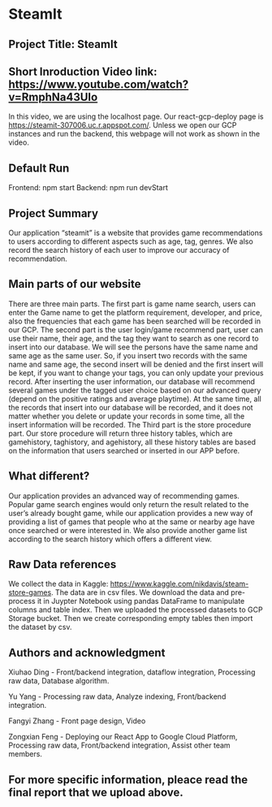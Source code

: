 # SteamIt

## Project Title: SteamIt
## Short Inroduction Video link: https://www.youtube.com/watch?v=RmphNa43UIo
In this video, we are using the localhost page. Our react-gcp-deploy page is https://steamit-307006.uc.r.appspot.com/. Unless we open our GCP instances and run the backend, this webpage will not work as shown in the video.

## Default Run
Frontend: npm start
Backend: npm run devStart


## Project Summary
Our application “steamit” is a website that provides game recommendations to users according to different aspects such as age, tag, genres. We also record the search history of each user to improve our accuracy of recommendation.
## Main parts of our website
There are three main parts. The first part is game name search, users can enter the Game name to get the platform requirement, developer, and price, also the frequencies that each game has been searched will be recorded in our GCP. The second part is the user login/game recommend part, user can use their name, their age, and the tag they want to search as one record to insert into our database. We will see the persons have the same name and same age as the same user. So, if you insert two records with the same name and same age, the second insert will be denied and the first insert will be kept, if you want to change your tags, you can only update your previous record. After inserting the user information, our database will recommend several games under the tagged user choice based on our advanced query (depend on the positive ratings and average playtime). At the same time, all the records that insert into our database will be recorded, and it does not matter whether you delete or update your records in some time, all the insert information will be recorded. The Third part is the store procedure part. Our store procedure will return three history tables, which are gamehistory, taghistory, and agehistory, all these history tables are based on the information that users searched or inserted in our APP before.
## What different?
Our application provides an advanced way of recommending games. Popular game search engines would only return the result related to the user’s already bought game, while our application provides a new way of providing a list of games that people who at the same or nearby age have once searched or were interested in. We also provide another game list according to the search history which offers a different view.
## Raw Data references
We collect the data in Kaggle: https://www.kaggle.com/nikdavis/steam-store-games. The data are in csv files. We download the data and pre-process it in Juypter Notebook using pandas DataFrame to manipulate columns and table index. Then we uploaded the processed datasets to GCP Storage bucket. Then we create corresponding empty tables then import the dataset by csv.
## Authors and acknowledgment
Xiuhao Ding - Front/backend integration, dataflow integration, Processing raw data, Database algorithm.

Yu Yang - Processing raw data, Analyze indexing, Front/backend integration.

Fangyi Zhang - Front page design, Video

Zongxian Feng - Deploying our React App to Google Cloud Platform, Processing raw data, Front/backend integration, Assist other team members.
## For more specific information, pleace read the final report that we upload above.
